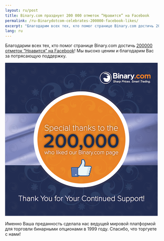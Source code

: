 ```yaml
---
layout: ru/post
title: Binary.com празднует 200 000 отметок “Нравится” на Facebook
permalink: /ru-Binarydotcom-celebrates-200000-facebook-likes/
excerpt: "Благодарим всех тех, кто помог странице Binary.com достичь 200 000 отметок “Нравится” на Facebook! Мы высоко ценим и благодарим Вас за потрясающую поддержку...."
lang: ru 
---
```


Благодарим всех тех, кто помог странице Binary.com достичь [200000 отметок “Нравится” на Facebook](https://www.facebook.com/binarydotcom)! Мы высоко ценим и благодарим Вас за потрясающую поддержку.  

![](/images/SET-2-FB-2M-LIKES-POST-2.png)

Именно Ваша преданность сделала нас ведущей мировой платформой для торговли бинарными опционами в 1999 году. Спасибо, что торгуете с нами!
